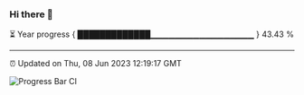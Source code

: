 ### Hi there 👋

⏳ Year progress { █████████████▁▁▁▁▁▁▁▁▁▁▁▁▁▁▁▁▁ } 43.43 %

---

⏰ Updated on Thu, 08 Jun 2023 12:19:17 GMT

![Progress Bar CI](https://github.com/liununu/liununu/workflows/Progress%20Bar%20CI/badge.svg)
